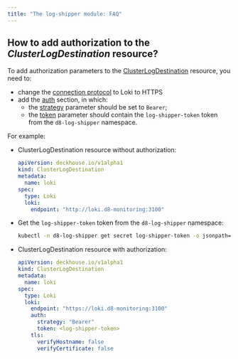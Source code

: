 ```yaml
---
title: "The log-shipper module: FAQ"
---
```


## How to add authorization to the _ClusterLogDestination_ resource?

To add authorization parameters to the [ClusterLogDestination](cr.html#clusterlogdestination) resource, you need to:
- change the [connection protocol](cr.html#clusterlogdestination-v1alpha1-spec-loki-endpoint) to Loki to HTTPS
- add the [auth](cr.html#clusterlogdestination-v1alpha1-spec-loki-auth) section, in which:
  - the [strategy](cr.html#clusterlogdestination-v1alpha1-spec-loki-auth-strategy) parameter should be set to `Bearer`;
  - the [token](cr.html#clusterlogdestination-v1alpha1-spec-loki-auth-token) parameter should contain the `log-shipper-token` token from the `d8-log-shipper` namespace.

For example:

- ClusterLogDestination resource without authorization:

  ```yaml
  apiVersion: deckhouse.io/v1alpha1
  kind: ClusterLogDestination
  metadata:
    name: loki
  spec:
    type: Loki
    loki:
      endpoint: "http://loki.d8-monitoring:3100"
  ```

- Get the `log-shipper-token` token from the `d8-log-shipper` namespace:

  ```bash
  kubectl -n d8-log-shipper get secret log-shipper-token -o jsonpath='{.data.token}' | base64 -d
  ```

- ClusterLogDestination resource with authorization:

  ```yaml
  apiVersion: deckhouse.io/v1alpha1
  kind: ClusterLogDestination
  metadata:
    name: loki
  spec:
    type: Loki
    loki:
      endpoint: "https://loki.d8-monitoring:3100"
      auth:
        strategy: "Bearer"
        token: <log-shipper-token>
      tls:
        verifyHostname: false
        verifyCertificate: false
  ```
